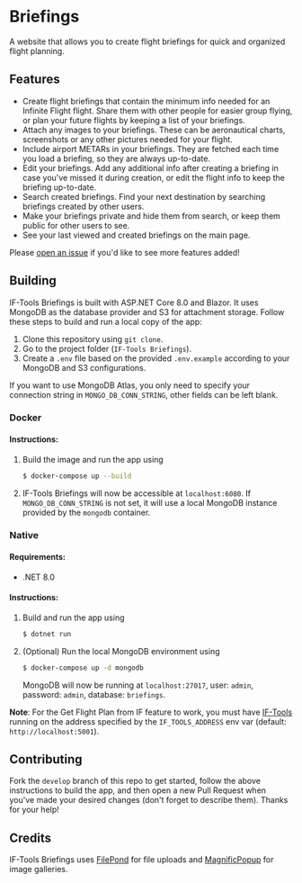 # Briefings
A website that allows you to create flight briefings for quick and organized flight planning.

## Features
- Create flight briefings that contain the minimum info needed for an Infinite Flight flight. Share them with other people for easier group flying, or plan your future flights by keeping a list of your briefings.
- Attach any images to your briefings. These can be aeronautical charts, screenshots or any other pictures needed for your flight.
- Include airport METARs in your briefings. They are fetched each time you load a briefing, so they are always up-to-date.
- Edit your briefings. Add any additional info after creating a briefing in case you've missed it during creation, or edit the flight info to keep the briefing up-to-date.
- Search created briefings. Find your next destination by searching briefings created by other users.
- Make your briefings private and hide them from search, or keep them public for other users to see.
- See your last viewed and created briefings on the main page. 

Please [open an issue](https://github.com/if-tools/Briefings/issues/new?assignees=&labels=enhancement&template=feature_request.md) if you'd like to see more features added!

## Building
IF-Tools Briefings is built with ASP.NET Core 8.0 and Blazor. It uses MongoDB as the database provider and S3 for attachment storage. 
Follow these steps to build and run a local copy of the app:

1. Clone this repository using `git clone`.
2. Go to the project folder (`IF-Tools Briefings`).
3. Create a `.env` file based on the provided `.env.example` according to your MongoDB and S3 configurations.

If you want to use MongoDB Atlas, you only need to specify your connection string in `MONGO_DB_CONN_STRING`, other fields can be left blank.

### Docker
#### Instructions:
1. Build the image and run the app using
    ```bash
    $ docker-compose up --build
    ```
2. IF-Tools Briefings will now be accessible at `localhost:6080`. If `MONGO_DB_CONN_STRING` is not set, it will use a local MongoDB instance provided by the `mongodb` container.

### Native
#### Requirements:
- .NET 8.0

#### Instructions:
1. Build and run the app using
   ```bash
   $ dotnet run
   ```
2. (Optional) Run the local MongoDB environment using
   ```bash
   $ docker-compose up -d mongodb
   ```
   MongoDB will now be running at `localhost:27017`, user: `admin`, password: `admin`, database: `briefings`.

**Note**: For the Get Flight Plan from IF feature to work, you must have [IF-Tools](https://github.com/if-tools/IF-Tools) running on the address specified by the `IF_TOOLS_ADDRESS` env var (default: `http://localhost:5001`).

## Contributing
Fork the `develop` branch of this repo to get started, follow the above instructions to build the app, and then open a new Pull Request when you've made your desired changes (don't forget to describe them). Thanks for your help!

## Credits
IF-Tools Briefings uses [FilePond](https://pqina.nl/filepond/) for file uploads and [MagnificPopup](https://dimsemenov.com/plugins/magnific-popup/) for image galleries.  

